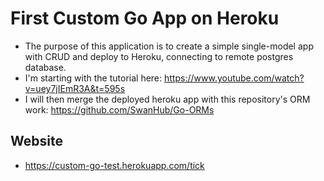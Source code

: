 # First Custom Go App on Heroku
- The purpose of this application is to create a simple single-model app with CRUD and deploy to Heroku, connecting to remote postgres database.
- I'm starting with the tutorial here: https://www.youtube.com/watch?v=uey7jIEmR3A&t=595s
- I will then merge the deployed heroku app with this repository's ORM work: https://github.com/SwanHub/Go-ORMs


## Website 
- https://custom-go-test.herokuapp.com/tick
